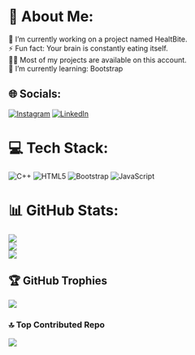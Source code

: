 # 💫 About Me:
🔭 I’m currently working on a project named HealtBite.<br>⚡ Fun fact: Your brain is constantly eating itself.<br>👨‍💻 Most of my projects are available on this account.<br>🌱 I’m currently learning: Bootstrap

## 🌐 Socials:
[![Instagram](https://img.shields.io/badge/Instagram-%23E4405F.svg?logo=Instagram&logoColor=white)](https://instagram.com/iventa_rares) [![LinkedIn](https://img.shields.io/badge/LinkedIn-%230077B5.svg?logo=linkedin&logoColor=white)](https://linkedin.com/in/ivența_rareș) 

# 💻 Tech Stack:
![C++](https://img.shields.io/badge/c++-%2300599C.svg?style=for-the-badge&logo=c%2B%2B&logoColor=white) ![HTML5](https://img.shields.io/badge/html5-%23E34F26.svg?style=for-the-badge&logo=html5&logoColor=white) ![Bootstrap](https://img.shields.io/badge/bootstrap-%238511FA.svg?style=for-the-badge&logo=bootstrap&logoColor=white) ![JavaScript](https://img.shields.io/badge/javascript-%23323330.svg?style=for-the-badge&logo=javascript&logoColor=%23F7DF1E)
# 📊 GitHub Stats:
![](https://github-readme-stats.vercel.app/api?username=iv3bta&theme=tokyonight&hide_border=true&include_all_commits=false&count_private=false)<br/>
![](https://github-readme-streak-stats.herokuapp.com/?user=iv3bta&theme=tokyonight&hide_border=true)<br/>
![](https://github-readme-stats.vercel.app/api/top-langs/?username=iv3bta&theme=tokyonight&hide_border=true&include_all_commits=false&count_private=false&layout=compact)

## 🏆 GitHub Trophies
![](https://github-profile-trophy.vercel.app/?username=iv3bta&theme=radical&no-frame=false&no-bg=false&margin-w=4)

### 🔝 Top Contributed Repo
![](https://github-contributor-stats.vercel.app/api?username=iv3bta&limit=5&theme=tokyonight&combine_all_yearly_contributions=true)
